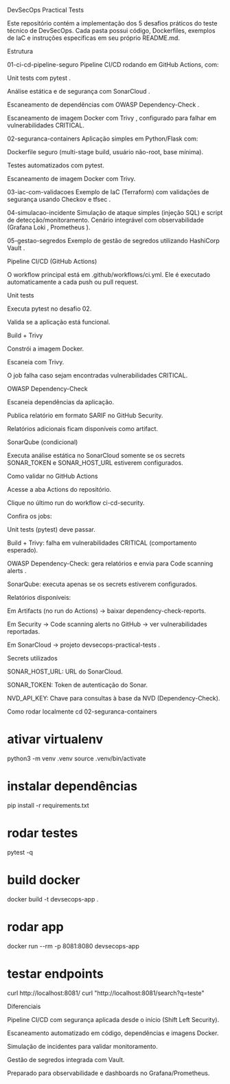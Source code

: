 DevSecOps Practical Tests

Este repositório contém a implementação dos 5 desafios práticos do teste técnico de DevSecOps.
Cada pasta possui código, Dockerfiles, exemplos de IaC e instruções específicas em seu próprio README.md.

Estrutura

01-ci-cd-pipeline-seguro
Pipeline CI/CD rodando em GitHub Actions, com:

Unit tests com pytest
.

Análise estática e de segurança com SonarCloud
.

Escaneamento de dependências com OWASP Dependency-Check
.

Escaneamento de imagem Docker com Trivy
, configurado para falhar em vulnerabilidades CRITICAL.

02-seguranca-containers
Aplicação simples em Python/Flask
 com:

Dockerfile seguro (multi-stage build, usuário não-root, base mínima).

Testes automatizados com pytest.

Escaneamento de imagem Docker com Trivy.

03-iac-com-validacoes
Exemplo de IaC (Terraform) com validações de segurança usando Checkov
 e tfsec
.

04-simulacao-incidente
Simulação de ataque simples (injeção SQL) e script de detecção/monitoramento.
Cenário integrável com observabilidade (Grafana Loki
, Prometheus
).

05-gestao-segredos
Exemplo de gestão de segredos utilizando HashiCorp Vault
.

Pipeline CI/CD (GitHub Actions)

O workflow principal está em .github/workflows/ci.yml.
Ele é executado automaticamente a cada push ou pull request.

Unit tests

Executa pytest no desafio 02.

Valida se a aplicação está funcional.

Build + Trivy

Constrói a imagem Docker.

Escaneia com Trivy.

O job falha caso sejam encontradas vulnerabilidades CRITICAL.

OWASP Dependency-Check

Escaneia dependências da aplicação.

Publica relatório em formato SARIF
 no GitHub Security.

Relatórios adicionais ficam disponíveis como artifact.

SonarQube (condicional)

Executa análise estática no SonarCloud
 somente se os secrets SONAR_TOKEN e SONAR_HOST_URL estiverem configurados.

Como validar no GitHub Actions

Acesse a aba Actions
 do repositório.

Clique no último run do workflow ci-cd-security.

Confira os jobs:

Unit tests (pytest) deve passar.

Build + Trivy: falha em vulnerabilidades CRITICAL (comportamento esperado).

OWASP Dependency-Check: gera relatórios e envia para Code scanning alerts
.

SonarQube: executa apenas se os secrets estiverem configurados.

Relatórios disponíveis:

Em Artifacts (no run do Actions) → baixar dependency-check-reports.

Em Security → Code scanning alerts no GitHub → ver vulnerabilidades reportadas.

Em SonarCloud → projeto devsecops-practical-tests
.

Secrets utilizados

SONAR_HOST_URL: URL do SonarCloud.

SONAR_TOKEN: Token de autenticação do Sonar.

NVD_API_KEY: Chave para consultas à base da NVD (Dependency-Check).

Como rodar localmente
cd 02-seguranca-containers

# ativar virtualenv
python3 -m venv .venv
source .venv/bin/activate

# instalar dependências
pip install -r requirements.txt

# rodar testes
pytest -q

# build docker
docker build -t devsecops-app .

# rodar app
docker run --rm -p 8081:8080 devsecops-app

# testar endpoints
curl http://localhost:8081/
curl "http://localhost:8081/search?q=teste"

Diferenciais

Pipeline CI/CD com segurança aplicada desde o início (Shift Left Security).

Escaneamento automatizado em código, dependências e imagens Docker.

Simulação de incidentes para validar monitoramento.

Gestão de segredos integrada com Vault.

Preparado para observabilidade e dashboards no Grafana/Prometheus.
